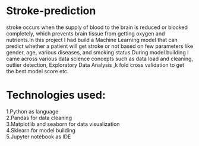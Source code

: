 # Stroke-prediction
stroke occurs when the supply of blood to the brain is reduced or blocked completely, which prevents brain tissue from getting oxygen and nutrients.In this project I had build a Machine Learning model that can predict whether a patient will get stroke or not based on few parameters like gender, age, various diseases, and smoking status.During model building I came across various data science concepts such as data load and cleaning, outlier detection, Exploratory Data Analysis ,k fold cross validation to get the best model score etc.

# Technologies used:
1.Python as language                                                                                                                                                                   
2.Pandas for data cleaning                                                                                                                                                             
3.Matplotlib and seaborn for data visualization                                                                                                                                        
4.Sklearn for model building                                                                                                                                                           
5.Jupyter notebook as IDE
